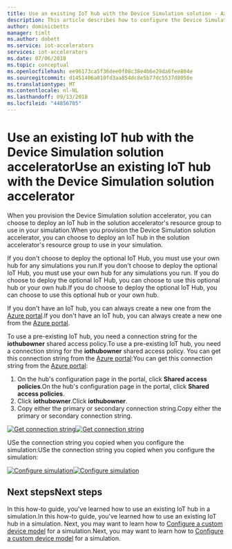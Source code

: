 ```yaml
---
title: Use an existing IoT hub with the Device Simulation solution - Azure | Microsoft Docs
description: This article describes how to configure the Device Simulation solution accelerator to use an existing IoT Hub.
author: dominicbetts
manager: timlt
ms.author: dobett
ms.service: iot-accelerators
services: iot-accelerators
ms.date: 07/06/2018
ms.topic: conceptual
ms.openlocfilehash: ee96173ca5f36dee0f08c38e4b6e29da6fee804e
ms.sourcegitcommit: d1451406a010fd3aa854dc8e5b77dc5537d8050e
ms.translationtype: MT
ms.contentlocale: nl-NL
ms.lasthandoff: 09/13/2018
ms.locfileid: "44856705"
---
```

# <a name="use-an-existing-iot-hub-with-the-device-simulation-solution-accelerator"></a><span data-ttu-id="25ba5-103">Use an existing IoT hub with the Device Simulation solution accelerator</span><span class="sxs-lookup"><span data-stu-id="25ba5-103">Use an existing IoT hub with the Device Simulation solution accelerator</span></span>

<span data-ttu-id="25ba5-104">When you provision the Device Simulation solution accelerator, you can choose to deploy an IoT hub in the solution accelerator's resource group to use in your simulation.</span><span class="sxs-lookup"><span data-stu-id="25ba5-104">When you provision the Device Simulation solution accelerator, you can choose to deploy an IoT hub in the solution accelerator's resource group to use in your simulation.</span></span>

<span data-ttu-id="25ba5-105">If you don't choose to deploy the optional IoT Hub, you must use your own hub for any simulations you run.</span><span class="sxs-lookup"><span data-stu-id="25ba5-105">If you don't choose to deploy the optional IoT Hub, you must use your own hub for any simulations you run.</span></span> <span data-ttu-id="25ba5-106">If you do choose to deploy the optional IoT Hub, you can choose to use this optional hub or your own hub.</span><span class="sxs-lookup"><span data-stu-id="25ba5-106">If you do choose to deploy the optional IoT Hub, you can choose to use this optional hub or your own hub.</span></span>

<span data-ttu-id="25ba5-107">If you don't have an IoT hub, you can always create a new one from the [Azure portal](https://portal.azure.com).</span><span class="sxs-lookup"><span data-stu-id="25ba5-107">If you don't have an IoT hub, you can always create a new one from the [Azure portal](https://portal.azure.com).</span></span>

<span data-ttu-id="25ba5-108">To use a pre-existing IoT hub, you need a connection string for the **iothubowner** shared access policy.</span><span class="sxs-lookup"><span data-stu-id="25ba5-108">To use a pre-existing IoT hub, you need a connection string for the **iothubowner** shared access policy.</span></span> <span data-ttu-id="25ba5-109">You can get this connection string from the [Azure portal](https://portal.azure.com):</span><span class="sxs-lookup"><span data-stu-id="25ba5-109">You can get this connection string from the [Azure portal](https://portal.azure.com):</span></span>

1. <span data-ttu-id="25ba5-110">On the hub's configuration page in the portal, click **Shared access policies**.</span><span class="sxs-lookup"><span data-stu-id="25ba5-110">On the hub's configuration page in the portal, click **Shared access policies**.</span></span>
1. <span data-ttu-id="25ba5-111">Click **iothubowner**.</span><span class="sxs-lookup"><span data-stu-id="25ba5-111">Click **iothubowner**.</span></span>
1. <span data-ttu-id="25ba5-112">Copy either the primary or secondary connection string.</span><span class="sxs-lookup"><span data-stu-id="25ba5-112">Copy either the primary or secondary connection string.</span></span>

<span data-ttu-id="25ba5-113">[![Get connection string](./media/iot-accelerators-device-simulation-choose-hub/connectionstring-inline.png)](./media/iot-accelerators-device-simulation-choose-hub/connectionstring-expanded.png#lightbox)</span><span class="sxs-lookup"><span data-stu-id="25ba5-113">[![Get connection string](./media/iot-accelerators-device-simulation-choose-hub/connectionstring-inline.png)](./media/iot-accelerators-device-simulation-choose-hub/connectionstring-expanded.png#lightbox)</span></span>

<span data-ttu-id="25ba5-114">USe the connection string you copied when you configure the simulation:</span><span class="sxs-lookup"><span data-stu-id="25ba5-114">USe the connection string you copied when you configure the simulation:</span></span>

<span data-ttu-id="25ba5-115">[![Configure simulation](./media/iot-accelerators-device-simulation-choose-hub/configuresimulation-inline.png)](./media/iot-accelerators-device-simulation-choose-hub/configuresimulation-expanded.png#lightbox)</span><span class="sxs-lookup"><span data-stu-id="25ba5-115">[![Configure simulation](./media/iot-accelerators-device-simulation-choose-hub/configuresimulation-inline.png)](./media/iot-accelerators-device-simulation-choose-hub/configuresimulation-expanded.png#lightbox)</span></span>

## <a name="next-steps"></a><span data-ttu-id="25ba5-116">Next steps</span><span class="sxs-lookup"><span data-stu-id="25ba5-116">Next steps</span></span>

<span data-ttu-id="25ba5-117">In this how-to guide, you've learned how to use an existing IoT hub in a simulation.</span><span class="sxs-lookup"><span data-stu-id="25ba5-117">In this how-to guide, you've learned how to use an existing IoT hub in a simulation.</span></span> <span data-ttu-id="25ba5-118">Next, you may want to learn how to [Configure a custom device model](iot-accelerators-device-simulation-custom-model.md) for a simulation.</span><span class="sxs-lookup"><span data-stu-id="25ba5-118">Next, you may want to learn how to [Configure a custom device model](iot-accelerators-device-simulation-custom-model.md) for a simulation.</span></span>
